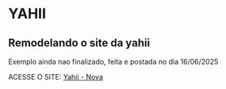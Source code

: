 # YAHII

## Remodelando o site da yahii

Exemplo ainda nao finalizado, feita e postada no dia 16/06/2025

ACESSE O SITE: <a href="jpbertti.github.io/yahii/yahii-site" target="_blank">Yahii - Nova</a>

